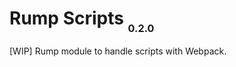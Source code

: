 # Rump Scripts <sub><small><sub>0.2.0</sub></small></sub>
[WIP] Rump module to handle scripts with Webpack.
